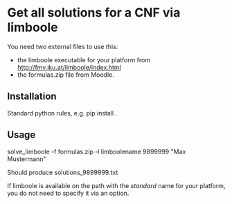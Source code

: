 Get all solutions for a CNF via limboole
========================================

You need two external files to use this:

* the limboole executable for your platform from http://fmv.jku.at/limboole/index.html
* the formulas.zip file from Moodle.

Installation
------------

Standard python rules, e.g. pip install .

Usage
-----

solve_limboole -f formulas.zip -l limboolename 9899999 "Max Mustermann"

Should produce solutions_9899999.txt

If limboole is available on the path with the *standard* name for your platform, 
you do not need to specify it via an option. 
